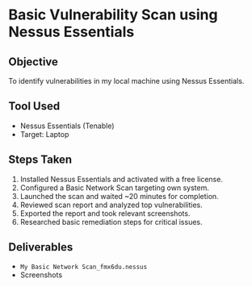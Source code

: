 # Basic Vulnerability Scan using Nessus Essentials

## Objective
To identify vulnerabilities in my local machine using Nessus Essentials.

## Tool Used
- Nessus Essentials (Tenable)
- Target: Laptop

## Steps Taken
1. Installed Nessus Essentials and activated with a free license.
2. Configured a Basic Network Scan targeting own system.
3. Launched the scan and waited ~20 minutes for completion.
4. Reviewed scan report and analyzed top vulnerabilities.
5. Exported the report and took relevant screenshots.
6. Researched basic remediation steps for critical issues.

## Deliverables
- `My Basic Network Scan_fmx6du.nessus`
- Screenshots 
